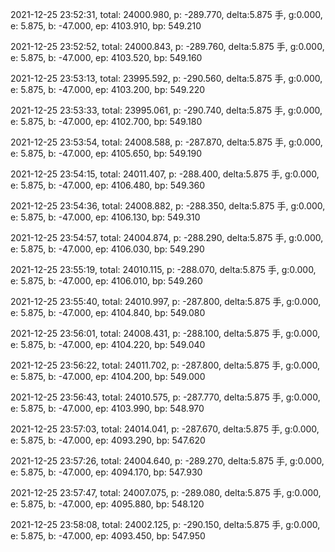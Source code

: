 2021-12-25 23:52:31, total: 24000.980, p: -289.770, delta:5.875 手, g:0.000, e: 5.875, b: -47.000, ep: 4103.910, bp: 549.210

2021-12-25 23:52:52, total: 24000.843, p: -289.760, delta:5.875 手, g:0.000, e: 5.875, b: -47.000, ep: 4103.520, bp: 549.160

2021-12-25 23:53:13, total: 23995.592, p: -290.560, delta:5.875 手, g:0.000, e: 5.875, b: -47.000, ep: 4103.200, bp: 549.220

2021-12-25 23:53:33, total: 23995.061, p: -290.740, delta:5.875 手, g:0.000, e: 5.875, b: -47.000, ep: 4102.700, bp: 549.180

2021-12-25 23:53:54, total: 24008.588, p: -287.870, delta:5.875 手, g:0.000, e: 5.875, b: -47.000, ep: 4105.650, bp: 549.190

2021-12-25 23:54:15, total: 24011.407, p: -288.400, delta:5.875 手, g:0.000, e: 5.875, b: -47.000, ep: 4106.480, bp: 549.360

2021-12-25 23:54:36, total: 24008.882, p: -288.350, delta:5.875 手, g:0.000, e: 5.875, b: -47.000, ep: 4106.130, bp: 549.310

2021-12-25 23:54:57, total: 24004.874, p: -288.290, delta:5.875 手, g:0.000, e: 5.875, b: -47.000, ep: 4106.030, bp: 549.290

2021-12-25 23:55:19, total: 24010.115, p: -288.070, delta:5.875 手, g:0.000, e: 5.875, b: -47.000, ep: 4106.010, bp: 549.260

2021-12-25 23:55:40, total: 24010.997, p: -287.800, delta:5.875 手, g:0.000, e: 5.875, b: -47.000, ep: 4104.840, bp: 549.080

2021-12-25 23:56:01, total: 24008.431, p: -288.100, delta:5.875 手, g:0.000, e: 5.875, b: -47.000, ep: 4104.220, bp: 549.040

2021-12-25 23:56:22, total: 24011.702, p: -287.800, delta:5.875 手, g:0.000, e: 5.875, b: -47.000, ep: 4104.200, bp: 549.000

2021-12-25 23:56:43, total: 24010.575, p: -287.770, delta:5.875 手, g:0.000, e: 5.875, b: -47.000, ep: 4103.990, bp: 548.970

2021-12-25 23:57:03, total: 24014.041, p: -287.670, delta:5.875 手, g:0.000, e: 5.875, b: -47.000, ep: 4093.290, bp: 547.620

2021-12-25 23:57:26, total: 24004.640, p: -289.270, delta:5.875 手, g:0.000, e: 5.875, b: -47.000, ep: 4094.170, bp: 547.930

2021-12-25 23:57:47, total: 24007.075, p: -289.080, delta:5.875 手, g:0.000, e: 5.875, b: -47.000, ep: 4095.880, bp: 548.120

2021-12-25 23:58:08, total: 24002.125, p: -290.150, delta:5.875 手, g:0.000, e: 5.875, b: -47.000, ep: 4093.450, bp: 547.950